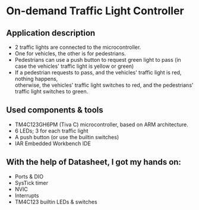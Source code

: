 # On-demand Traffic Light Controller

## Application description
- 2 traffic lights are connected to the microcontroller.
- One for vehicles, the other is for pedestrians.
- Pedestrians can use a push button to request green light to pass (in case the vehicles' traffic light is yellow or green)
- If a pedestrian requests to pass, and the vehicles' traffic light is red, nothing happens,  
otherwise, the vehicles' traffic light switches to red, and the pedestrians' traffic light switches to green.

## Used components & tools
- TM4C123GH6PM (Tiva C) microcontroller, based on ARM architecture.
- 6 LEDs; 3 for each traffic light
- A push button (or use the builtin switches)
- IAR Embedded Workbench IDE

## With the help of Datasheet, I got my hands on:
- Ports & DIO
- SysTick timer
- NVIC
- Interrupts
- TM4C123 builtin LEDs & switches